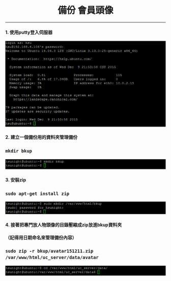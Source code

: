 # **<center>備份 會員頭像</center>**

---

#### 1. 使用putty登入伺服器
![](../img/inst_part1/part1_4.png)

#### 2. 建立一個備份用的資料夾管理備份
### ```mkdir bkup```
![](../img/bkup_part2/part2_1.png)

#### 3. 安裝zip
### ```sudo apt-get install zip```
![](../img/bkup_part2/part2_2.png)

#### 4. 接著把專門放人物頭像的目錄壓縮成zip放進bkup資料夾
#### （記得用日期命名來管理備份內容）
### ```sudo zip -r bkup/avatar151211.zip /var/www/html/uc_server/data/avatar```
![](../img/bkup_part2/part2_3.png)